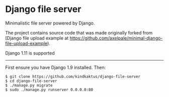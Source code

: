 Django  file server
==================================

Minimalistic file server powered by Django.

The project contains source code that was made originally forked from [Django file upload example at https://github.com/axelpale/minimal-django-file-upload-example).


Django 1.11 is supported

------------------
First ensure you have Django 1.9 installed. Then:

    $ git clone https://github.com/kindkaktus/django-file-server
	$ cd django-file-server
	$ ./manage.py migrate
	$ sudo ./manage.py runserver 0.0.0.0:80

